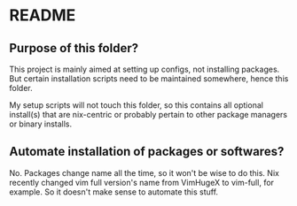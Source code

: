 # README

## Purpose of this folder?

This project is mainly aimed at setting up configs, not installing
packages. But certain installation scripts need to be maintained
somewhere, hence this folder. 

My setup scripts will not touch this folder, so this contains all
optional install(s) that are nix-centric or probably pertain to other
package managers or binary installs. 

## Automate installation of packages or softwares?

No. Packages change name all the time, so it won't be wise to do this.
Nix recently changed vim full version's name from VimHugeX to vim-full,
for example. So it doesn't make sense to automate this stuff. 

